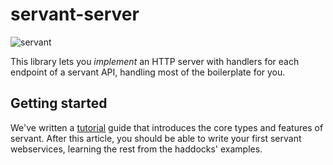 # servant-server

![servant](https://raw.githubusercontent.com/haskell-servant/servant/master/servant.png)

This library lets you *implement* an HTTP server with handlers for each endpoint of a servant API, handling most of the boilerplate for you.

## Getting started

We've written a [tutorial](http://docs.servant.dev/en/stable/tutorial/index.html) guide that introduces the core types and features of servant. After this article, you should be able to write your first servant webservices, learning the rest from the haddocks' examples.
